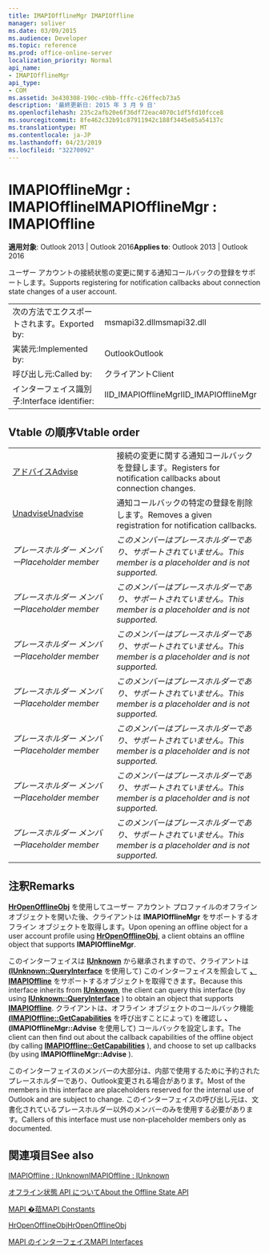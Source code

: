 ```yaml
---
title: IMAPIOfflineMgr IMAPIOffline
manager: soliver
ms.date: 03/09/2015
ms.audience: Developer
ms.topic: reference
ms.prod: office-online-server
localization_priority: Normal
api_name:
- IMAPIOfflineMgr
api_type:
- COM
ms.assetid: 3e430308-190c-c9bb-fffc-c26ffecb73a5
description: '最終更新日: 2015 年 3 月 9 日'
ms.openlocfilehash: 235c2afb20e6f36df72eac4070c1df5fd10fcce8
ms.sourcegitcommit: 8fe462c32b91c87911942c188f3445e85a54137c
ms.translationtype: MT
ms.contentlocale: ja-JP
ms.lasthandoff: 04/23/2019
ms.locfileid: "32270092"
---
```

# <a name="imapiofflinemgr--imapioffline"></a><span data-ttu-id="47a9a-103">IMAPIOfflineMgr : IMAPIOffline</span><span class="sxs-lookup"><span data-stu-id="47a9a-103">IMAPIOfflineMgr : IMAPIOffline</span></span>

  
  
<span data-ttu-id="47a9a-104">**適用対象**: Outlook 2013 | Outlook 2016</span><span class="sxs-lookup"><span data-stu-id="47a9a-104">**Applies to**: Outlook 2013 | Outlook 2016</span></span> 
  
<span data-ttu-id="47a9a-105">ユーザー アカウントの接続状態の変更に関する通知コールバックの登録をサポートします。</span><span class="sxs-lookup"><span data-stu-id="47a9a-105">Supports registering for notification callbacks about connection state changes of a user account.</span></span>
  
|||
|:-----|:-----|
|<span data-ttu-id="47a9a-106">次の方法でエクスポートされます。</span><span class="sxs-lookup"><span data-stu-id="47a9a-106">Exported by:</span></span>  <br/> |<span data-ttu-id="47a9a-107">msmapi32.dll</span><span class="sxs-lookup"><span data-stu-id="47a9a-107">msmapi32.dll</span></span>  <br/> |
|<span data-ttu-id="47a9a-108">実装元:</span><span class="sxs-lookup"><span data-stu-id="47a9a-108">Implemented by:</span></span>  <br/> |<span data-ttu-id="47a9a-109">Outlook</span><span class="sxs-lookup"><span data-stu-id="47a9a-109">Outlook</span></span>  <br/> |
|<span data-ttu-id="47a9a-110">呼び出し元:</span><span class="sxs-lookup"><span data-stu-id="47a9a-110">Called by:</span></span>  <br/> |<span data-ttu-id="47a9a-111">クライアント</span><span class="sxs-lookup"><span data-stu-id="47a9a-111">Client</span></span>  <br/> |
|<span data-ttu-id="47a9a-112">インターフェイス識別子:</span><span class="sxs-lookup"><span data-stu-id="47a9a-112">Interface identifier:</span></span>  <br/> |<span data-ttu-id="47a9a-113">IID_IMAPIOfflineMgr</span><span class="sxs-lookup"><span data-stu-id="47a9a-113">IID_IMAPIOfflineMgr</span></span>  <br/> |
   
## <a name="vtable-order"></a><span data-ttu-id="47a9a-114">Vtable の順序</span><span class="sxs-lookup"><span data-stu-id="47a9a-114">Vtable order</span></span>

|||
|:-----|:-----|
|[<span data-ttu-id="47a9a-115">アドバイス</span><span class="sxs-lookup"><span data-stu-id="47a9a-115">Advise</span></span>](imapiofflinemgr-advise.md) <br/> |<span data-ttu-id="47a9a-116">接続の変更に関する通知コールバックを登録します。</span><span class="sxs-lookup"><span data-stu-id="47a9a-116">Registers for notification callbacks about connection changes.</span></span>  <br/> |
|[<span data-ttu-id="47a9a-117">Unadvise</span><span class="sxs-lookup"><span data-stu-id="47a9a-117">Unadvise</span></span>](imapiofflinemgr-unadvise.md) <br/> |<span data-ttu-id="47a9a-118">通知コールバックの特定の登録を削除します。</span><span class="sxs-lookup"><span data-stu-id="47a9a-118">Removes a given registration for notification callbacks.</span></span>  <br/> |
| <span data-ttu-id="47a9a-119">*プレースホルダー メンバー*</span><span class="sxs-lookup"><span data-stu-id="47a9a-119">*Placeholder member*</span></span>  <br/> | <span data-ttu-id="47a9a-120">*このメンバーはプレースホルダーであり、サポートされていません。*</span><span class="sxs-lookup"><span data-stu-id="47a9a-120">*This member is a placeholder and is not supported.*</span></span>  <br/> |
| <span data-ttu-id="47a9a-121">*プレースホルダー メンバー*</span><span class="sxs-lookup"><span data-stu-id="47a9a-121">*Placeholder member*</span></span>  <br/> | <span data-ttu-id="47a9a-122">*このメンバーはプレースホルダーであり、サポートされていません。*</span><span class="sxs-lookup"><span data-stu-id="47a9a-122">*This member is a placeholder and is not supported.*</span></span>  <br/> |
| <span data-ttu-id="47a9a-123">*プレースホルダー メンバー*</span><span class="sxs-lookup"><span data-stu-id="47a9a-123">*Placeholder member*</span></span>  <br/> | <span data-ttu-id="47a9a-124">*このメンバーはプレースホルダーであり、サポートされていません。*</span><span class="sxs-lookup"><span data-stu-id="47a9a-124">*This member is a placeholder and is not supported.*</span></span>  <br/> |
| <span data-ttu-id="47a9a-125">*プレースホルダー メンバー*</span><span class="sxs-lookup"><span data-stu-id="47a9a-125">*Placeholder member*</span></span>  <br/> | <span data-ttu-id="47a9a-126">*このメンバーはプレースホルダーであり、サポートされていません。*</span><span class="sxs-lookup"><span data-stu-id="47a9a-126">*This member is a placeholder and is not supported.*</span></span>  <br/> |
| <span data-ttu-id="47a9a-127">*プレースホルダー メンバー*</span><span class="sxs-lookup"><span data-stu-id="47a9a-127">*Placeholder member*</span></span>  <br/> | <span data-ttu-id="47a9a-128">*このメンバーはプレースホルダーであり、サポートされていません。*</span><span class="sxs-lookup"><span data-stu-id="47a9a-128">*This member is a placeholder and is not supported.*</span></span>  <br/> |
| <span data-ttu-id="47a9a-129">*プレースホルダー メンバー*</span><span class="sxs-lookup"><span data-stu-id="47a9a-129">*Placeholder member*</span></span>  <br/> | <span data-ttu-id="47a9a-130">*このメンバーはプレースホルダーであり、サポートされていません。*</span><span class="sxs-lookup"><span data-stu-id="47a9a-130">*This member is a placeholder and is not supported.*</span></span>  <br/> |
| <span data-ttu-id="47a9a-131">*プレースホルダー メンバー*</span><span class="sxs-lookup"><span data-stu-id="47a9a-131">*Placeholder member*</span></span>  <br/> | <span data-ttu-id="47a9a-132">*このメンバーはプレースホルダーであり、サポートされていません。*</span><span class="sxs-lookup"><span data-stu-id="47a9a-132">*This member is a placeholder and is not supported.*</span></span>  <br/> |
   
## <a name="remarks"></a><span data-ttu-id="47a9a-133">注釈</span><span class="sxs-lookup"><span data-stu-id="47a9a-133">Remarks</span></span>

<span data-ttu-id="47a9a-134">**[HrOpenOfflineObj](hropenofflineobj.md)** を使用してユーザー アカウント プロファイルのオフライン オブジェクトを開いた後、クライアントは **IMAPIOfflineMgr** をサポートするオフライン オブジェクトを取得します。</span><span class="sxs-lookup"><span data-stu-id="47a9a-134">Upon opening an offline object for a user account profile using **[HrOpenOfflineObj](hropenofflineobj.md)**, a client obtains an offline object that supports **IMAPIOfflineMgr**.</span></span> 
  
<span data-ttu-id="47a9a-135">このインターフェイスは **[IUnknown](https://msdn.microsoft.com/library/ms680509%28v=VS.85%29.aspx)** から継承されますので、クライアントは **[(IUnknown::QueryInterface](https://msdn.microsoft.com/library/ms682521%28v=VS.85%29.aspx)** を使用して) このインターフェイスを照会して **[、IMAPIOffline](imapiofflineiunknown.md)** をサポートするオブジェクトを取得できます。</span><span class="sxs-lookup"><span data-stu-id="47a9a-135">Because this interface inherits from **[IUnknown](https://msdn.microsoft.com/library/ms680509%28v=VS.85%29.aspx)**, the client can query this interface (by using **[IUnknown::QueryInterface](https://msdn.microsoft.com/library/ms682521%28v=VS.85%29.aspx)** ) to obtain an object that supports **[IMAPIOffline](imapiofflineiunknown.md)**.</span></span> <span data-ttu-id="47a9a-136">クライアントは、オフライン オブジェクトのコールバック機能 **[(IMAPIOffline::GetCapabilities](imapioffline-getcapabilities.md)** を呼び出すことによって) を確認し **、(IMAPIOfflineMgr::Advise** を使用して) コールバックを設定します。</span><span class="sxs-lookup"><span data-stu-id="47a9a-136">The client can then find out about the callback capabilities of the offline object (by calling **[IMAPIOffline::GetCapabilities](imapioffline-getcapabilities.md)** ), and choose to set up callbacks (by using **IMAPIOfflineMgr::Advise** ).</span></span> 
  
<span data-ttu-id="47a9a-137">このインターフェイスのメンバーの大部分は、内部で使用するために予約されたプレースホルダーであり、Outlook変更される場合があります。</span><span class="sxs-lookup"><span data-stu-id="47a9a-137">Most of the members in this interface are placeholders reserved for the internal use of Outlook and are subject to change.</span></span> <span data-ttu-id="47a9a-138">このインターフェイスの呼び出し元は、文書化されているプレースホルダー以外のメンバーのみを使用する必要があります。</span><span class="sxs-lookup"><span data-stu-id="47a9a-138">Callers of this interface must use non-placeholder members only as documented.</span></span>
  
## <a name="see-also"></a><span data-ttu-id="47a9a-139">関連項目</span><span class="sxs-lookup"><span data-stu-id="47a9a-139">See also</span></span>



[<span data-ttu-id="47a9a-140">IMAPIOffline : IUnknown</span><span class="sxs-lookup"><span data-stu-id="47a9a-140">IMAPIOffline : IUnknown</span></span>](imapiofflineiunknown.md)


[<span data-ttu-id="47a9a-141">オフライン状態 API について</span><span class="sxs-lookup"><span data-stu-id="47a9a-141">About the Offline State API</span></span>](about-the-offline-state-api.md)
  
[<span data-ttu-id="47a9a-142">MAPI �萔</span><span class="sxs-lookup"><span data-stu-id="47a9a-142">MAPI Constants</span></span>](mapi-constants.md)
  
[<span data-ttu-id="47a9a-143">HrOpenOfflineObj</span><span class="sxs-lookup"><span data-stu-id="47a9a-143">HrOpenOfflineObj</span></span>](hropenofflineobj.md)
  
[<span data-ttu-id="47a9a-144">MAPI のインターフェイス</span><span class="sxs-lookup"><span data-stu-id="47a9a-144">MAPI Interfaces</span></span>](mapi-interfaces.md)

